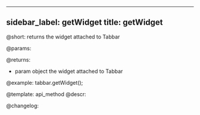 
---
sidebar_label: getWidget
title: getWidget
---          

@short: returns the widget attached to Tabbar


@params:


@returns:
- param	object      the widget attached to Tabbar


@example:
tabbar.getWidget();


@template: api_method
@descr:





@changelog:


